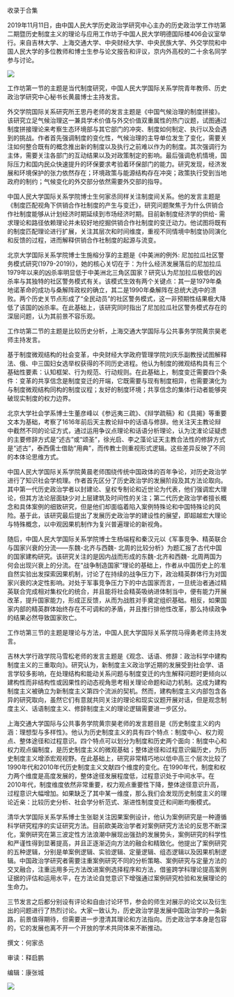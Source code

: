 

收录于合集

  

2019年11月11日，由中国人民大学历史政治学研究中心主办的历史政治学工作坊第二期暨历史制度主义的理论与应用工作坊于中国人民大学明德国际楼406会议室举行。来自吉林大学、上海交通大学、中央财经大学、中央民族大学、外交学院和中国人民大学的多位教师和博士生参与论文报告和评议，京内外高校的二十余名同学参与讨论。

  

![](/images/369/2.jpeg)

  

工作坊第一节的主题是当代制度研究，中国人民大学国际关系学院青年教师、历史政治学研究中心秘书长黄晨博士主持发言。

  

外交学院国际关系研究所王思丹老师的发言主题是《中国气候治理的制度拼接》。该研究立足气候治理这一兼具学术价值与外交价值双重属性的热门议题，试图通过制度拼接理论来考察生态环境部与其它部门的冲突、制度如何制定、执行以及会遇到的挑战。作者首先强调制度的变化性，气候治理的主导单位发生了变化，需要关注如何整合既有的概念推出新的制度以及执行之前难以作为的制度。其次强调行为主体，需要关注各部门的互动结果以及对政策制定的影响。最后强调危机情境，国际压力和国内民众快速提升的环保要求考验着环保部门的能力。研究发现，经济发展和环境保护的张力依然存在；环境政策与能源结构存在冲突；政策执行受到当地政府的制约；气候变化的外交部分依然需要外交部的指导。

  

中国人民大学国际关系学院博士生何家丞同样关注制度间关系。他的发言主题是《制度匹配视角下供销合作社制度的产生与变迁》，研究问题聚焦于为什么供销合作社制度能够从计划经济时期延续到市场经济时期。目前新制度经济学的供给-
需求理论和路径依赖理论并未较好地挖掘供销合作社制度的变迁动力。他试图将既有的制度匹配理论进行扩展，关注其层次和时间维度，重视不同情境中制度协同演化和反馈的过程，进而解释供销合作社制度的起源与流变。

  

北京大学国际关系学院博士生施榕分享的主题是《中美洲的例外:
尼加拉瓜社区警务模式研究(1979-2019)》，她的核心关切在于：为什么经济发展落后的尼加拉瓜1979年以来的凶杀率明显低于中美洲北三角区国家？研究认为尼加拉瓜极低的凶杀率与其独特的社区警务模式有关。该模式生效有两个关键点：其一是1979年桑地诺革命的成功与桑解阵政权的确立，其二是1990年桑解阵在总统大选中的溃败。两个历史关节点形成了“全民动员”的社区警务模式，这一非预期性结果极大降低了该国的凶杀率。在此基础上，该研究同时指出了尼加拉瓜社区警务模式存在的深层问题，认为其前景不容乐观。

  

工作坊第二节的主题是比较历史分析，上海交通大学国际与公共事务学院黄宗昊老师主持发言。

  

基于制度微观结构的社会变革，中央财经大学政府管理学院刘庆乐副教授试图解释法、俄、中三国妇女选举权获得的不同历史进程。他认为制度的微观结构具有三个基础性要素：认知框架、行为规范、行动规则。在此基础上，制度变迁需要四个条件：变革的共享信念是制度变迁的开端，它既需要与现有制度相异，也需要演化为与制度微观结构同构的制度议程；友好的制度环境；共享信念的集体行动者能够突破现实制度的权力边界。

  

北京大学社会学系博士生董彦峰以《参远夷三疏》、《辩学疏稿》和《具揭》等重要文本为基础，考察了1616年前后天主教论辩中的话语与修辞。他关注天主教论辩中截然不同的论证方式，通过运用争议点理论和话语分析理论，认为沈㴶论证疑虑的主要修辞方式是“述古”或“颂圣”，徐光启、李之藻论证天主教合法性的修辞方式是“述古”，泰西儒士借助“用典”，而传教士则重视形式逻辑。这些差异反映了不同的本体论思维方式。

  

中国人民大学国际关系学院黄晨老师围绕传统中国政体的百年争论，对历史政治学进行了知识社会学梳理。作者首先区分了历史政治学的发展阶段及其方法论取向。其中第一代历史政治学者以封建论、皇权专制论和近世论为代表，他们强调宏大理论，但其方法论层面缺少对上层建筑及时间性的关注；第二代历史政治学者擅长概念和具体案例的细致研究，但是他们却面临着陷入案例特殊论和中国特殊论的风险。基于此，该研究最后提出了发展历史政治学的建设性的展望，即超越宏大理论与特殊概念，以中观因果机制作为复兴普遍理论的新视角。

  

随后，中国人民大学国际关系学院博士生杨端程和秦汉元以《军事竞争、精英联合与国家兴衰的分流——东魏-北齐与西魏-
北周的比较分析》为题汇报了古代中国的国家建构研究。该研究关注的是因内战而形成的东魏-北齐和西魏-
北周两国为何会出现兴衰上的分流。在“战争制造国家”理论的基础上，作者从中国历史上的准自然实验出发探索因果机制，讨论了在持续的战争压力下，政治精英群体行为对国家兴衰的决定性影响。对处于军事竞争压力下的中古国家而言，一旦统治者通过精英联合完成相对集权化的统合，并且能将社会精英吸纳进体制当中，便有能力开展改革，提升国家能力，形成正反馈，从而为战胜对手奠定组织基础。相反，如果国家内部的精英群体始终存在不可调和的矛盾，并且推行排他性改革，那么持续政争的结果必然导致国家败亡。

  

工作坊第三节的主题是理论与方法，中国人民大学国际关系学院马得勇老师主持发言。

  

吉林大学行政学院马雪松老师的发言主题是《观念、话语、修辞：政治科学中建构制度主义的三重取向》。研究认为，新制度主义政治学近期的发展受到社会学、语言学较多影响，在处理结构和能动关系问题与制度变迁的内生解释问题时更倾向以建构性而非结构性或因果性的动态视角思考相关理论命题和动力机制。这成为建构制度主义被确立为新制度主义第四个流派的契机。然而，建构制度主义内部包含各异的研究取向，虽然它们有意就共同关注的理论和现实议题开展对话，但是观念制度主义、话语制度主义、修辞制度主义的理论逻辑需要进一步区分。

  

上海交通大学国际与公共事务学院黄宗昊老师的发言题目是《历史制度主义的内涵：理想型与多样性》。他认为历史制度主义的具有四个特点：制度中心、权力观点、整体途径和过程意识。四个特点可以划分为制度和历史两个面向：制度中心和权力观点偏制度，是历史制度主义的微观基础；整体途径和过程意识偏历史，为历史制度主义增添宏观视野。在此基础上，研究非常精巧地以低中高三个层次比较了1990年代和2010年代历史制度主义文献四个维度的变化。在1990年代，制度和权力两个维度是高度发展的，整体途径发展程度低，过程意识处于中间水平。在2010年代，制度维度依然非常重要，权力观点重要性下降，整体途径意识升高，过程意识大幅增加。如果缺乏了其中某一维度，那么我们会发现历史制度主义的理论近亲：比较历史分析、社会学分析范式、渐进性制度变迁和间断均衡模式。

  

清华大学国际关系学系博士生张聪关注因果案例设计，他认为案例研究是一种遵循科学研究程序的实证研究方法。目前欧美政治学者对案例研究方法论的反思不断深化，案例研究在第三波定性方法浪潮中展现出强劲的发展势头，案例研究的科学性和严谨性得到显著提高，并且正逐渐迈向方法的融合和精致化。他提出了案例研究的五种逻辑，分别是单案例逻辑、实验逻辑、定量逻辑、组态逻辑以及因果机制逻辑。中国政治学研究者需要注重案例研究不同的分析策略、案例研究与定量方法的交叉融合，注重运用多元方法改进案例选择程序和方法，借鉴跨学科理论提高案例证据的评估和运用水平，在方法论自觉意识下增强通过案例研究检验和发展理论的生命力。

  

三节发言之后都分别设有评论和自由讨论环节，参会的师生对展示的论文以及衍生出的问题进行了热烈讨论。大家一致认为，历史政治学是发展中国政治学的一条新路，前景值得期待，但需要进一步澄清其理论和方法指向。历史政治学本身是包容的，它的发展也离不开一个开放的学术共同体来不断推动。

  

撰文：何家丞

审读：释启鹏

编辑：康张城

  

![](/images/369/3.jpeg)

  

